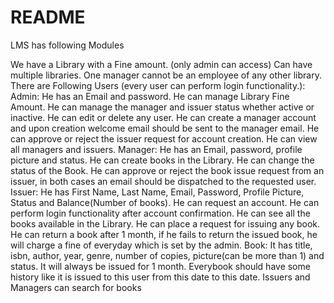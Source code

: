 # README
LMS has following Modules

We have a Library with a Fine amount. (only admin can access)
Can have multiple libraries.
One manager cannot be an employee of any other library.
There are Following Users (every user can perform login functionality.):
Admin:
  He has an Email and password.
  He can manage Library Fine Amount.
  He can manage the manager and issuer status whether active or inactive.
  He can edit or delete any user.
  He can create a manager account and upon creation welcome email should be sent to the manager email.
  He can approve or reject the issuer request for account creation.
  He can view all managers and issuers.
Manager:
  He has an Email, password, profile picture and status.
  He can create books in the Library.
  He can change the status of the Book.
  He can approve or reject the book issue request from an issuer, in both cases an email should be dispatched to the requested user.
Issuer:
  He has First Name, Last Name, Email, Password, Profile Picture, Status and Balance(Number of books).
  He can request an account.
  He can perform login functionality after account confirmation.
  He can see all the books available in the Library.
  He can place a request for issuing any book.
  He can return a book after 1 month, if he fails to return the issued book, he will charge a fine of everyday which is set by the admin.
Book:
  It has title, isbn, author, year, genre, number of copies, picture(can be more than 1) and status.
  It will always be issued for 1 month.
  Everybook should have some history like it is issued to this user from this date to this date.
  Issuers and Managers can search for books
